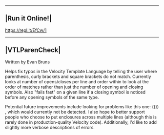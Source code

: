 ----------------
|Run it Online!|
----------------

https://repl.it/EfCw/1

---------------
|VTLParenCheck|
---------------
Written by Evan Bruns

Helps fix typos in the Velocity Template Language by telling the user where parenthesis, curly brackets and square brackets do not match.
Currently looks at number of opens/closes per line and order within to look at the order of matches rather than just the number of opening and closing symbols.
Also "fails fast" on a given line if a closing symbol is noticed before any opening symbols of the same type.

Potential future improvements include looking for problems like this one: {(}) , which would currently not be detected.
I also hope to better support people who choose to put enclosures across multiple lines (although this is rarely done in production-quality Velocity code).
Additionally, I'd like to add slightly more verbose descriptions of errors.
